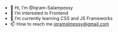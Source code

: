 - 👋 Hi, I’m @Iqram-Salampessy
- 👀 I’m interested in Frontend
- 🌱 I’m currently learning CSS and JS Frameworks
- 📫 How to reach me iqramslmpssy@gmail.com

<!---
Iqram-Salampessy/Iqram-Salampessy is a ✨ special ✨ repository because its `README.md` (this file) appears on your GitHub profile.
You can click the Preview link to take a look at your changes.
--->
